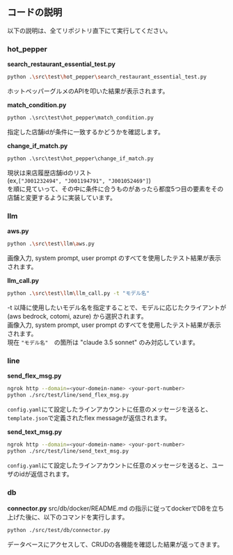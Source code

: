 ## コードの説明
以下の説明は、全てリポジトリ直下にて実行してください。

### hot_pepper
**search_restaurant_essential_test.py**
```bash
python .\src\test\hot_pepper\search_restaurant_essential_test.py
```
ホットペッパーグルメのAPIを叩いた結果が表示されます。

**match_condition.py**
```python
python .\src\test\hot_pepper\match_condition.py
```
指定した店舗idが条件に一致するかどうかを確認します。

**change_if_match.py**
```python
python .\src\test\hot_pepper\change_if_match.py
```
現状は来店履歴店舗idのリスト  
(ex,`["J001232494", "J001194791", "J001052469"]`)  
を順に見ていって、その中に条件に合うものがあったら都度5つ目の要素をその店舗と変更するように実装しています。

### llm
**aws.py**
```bash
python .\src\test\llm\aws.py
```
画像入力, system prompt, user prompt のすべてを使用したテスト結果が表示されます。

**llm_call.py**
```bash
python .\src\test\llm\llm_call.py -t "モデル名"
```
-t 以降に使用したいモデル名を指定することで、モデルに応じたクライアントが(aws bedrock, cotomi, azure) から選択されます。  
画像入力, system prompt, user prompt のすべてを使用したテスト結果が表示されます。  
現在 ```"モデル名"```　の箇所は "claude 3.5 sonnet" のみ対応しています。

### line
**send_flex_msg.py**
```bash
ngrok http --domain=<your-domein-name> <your-port-number>
python ./src/test/line/send_flex_msg.py
```
```config.yaml```にて設定したラインアカウントに任意のメッセージを送ると、```template.json```で定義されたflex messageが返信されます。

**send_text_msg.py**
```bash
ngrok http --domain=<your-domein-name> <your-port-number>
python ./src/test/line/send_text_msg.py
```
```config.yaml```にて設定したラインアカウントに任意のメッセージを送ると、ユーザのidが返信されます。


### db
**connector.py**
src/db/docker/README.md の指示に従ってdockerでDBを立ち上げた後に、以下のコマンドを実行します。
```bash
python ./src/test/db/connector.py
```
データベースにアクセスして、CRUDの各機能を確認した結果が返ってきます。
